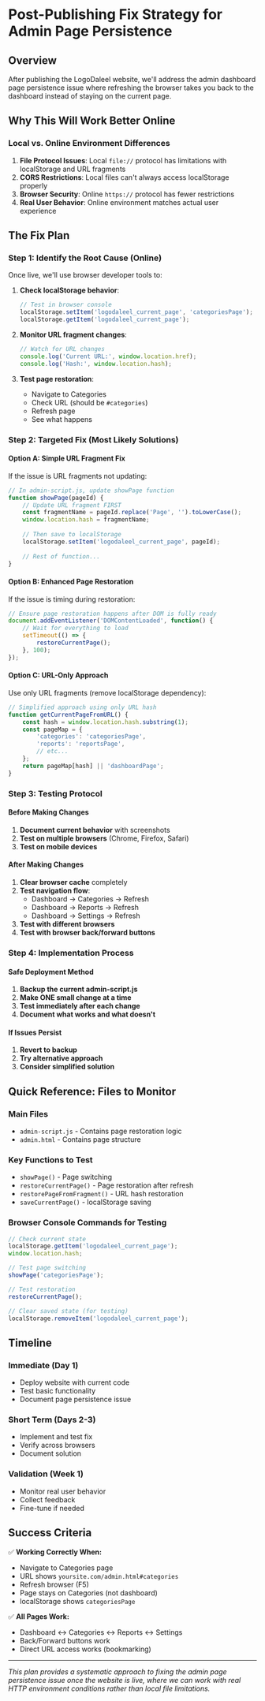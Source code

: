 # Post-Publishing Fix Strategy for Admin Page Persistence

## Overview
After publishing the LogoDaleel website, we'll address the admin dashboard page persistence issue where refreshing the browser takes you back to the dashboard instead of staying on the current page.

## Why This Will Work Better Online

### Local vs. Online Environment Differences
1. **File Protocol Issues**: Local `file://` protocol has limitations with localStorage and URL fragments
2. **CORS Restrictions**: Local files can't always access localStorage properly
3. **Browser Security**: Online `https://` protocol has fewer restrictions
4. **Real User Behavior**: Online environment matches actual user experience

## The Fix Plan

### Step 1: Identify the Root Cause (Online)
Once live, we'll use browser developer tools to:

1. **Check localStorage behavior**:
   ```javascript
   // Test in browser console
   localStorage.setItem('logodaleel_current_page', 'categoriesPage');
   localStorage.getItem('logodaleel_current_page');
   ```

2. **Monitor URL fragment changes**:
   ```javascript
   // Watch for URL changes
   console.log('Current URL:', window.location.href);
   console.log('Hash:', window.location.hash);
   ```

3. **Test page restoration**:
   - Navigate to Categories
   - Check URL (should be `#categories`)
   - Refresh page
   - See what happens

### Step 2: Targeted Fix (Most Likely Solutions)

#### Option A: Simple URL Fragment Fix
If the issue is URL fragments not updating:

```javascript
// In admin-script.js, update showPage function
function showPage(pageId) {
    // Update URL fragment FIRST
    const fragmentName = pageId.replace('Page', '').toLowerCase();
    window.location.hash = fragmentName;
    
    // Then save to localStorage
    localStorage.setItem('logodaleel_current_page', pageId);
    
    // Rest of function...
}
```

#### Option B: Enhanced Page Restoration
If the issue is timing during restoration:

```javascript
// Ensure page restoration happens after DOM is fully ready
document.addEventListener('DOMContentLoaded', function() {
    // Wait for everything to load
    setTimeout(() => {
        restoreCurrentPage();
    }, 100);
});
```

#### Option C: URL-Only Approach
Use only URL fragments (remove localStorage dependency):

```javascript
// Simplified approach using only URL hash
function getCurrentPageFromURL() {
    const hash = window.location.hash.substring(1);
    const pageMap = {
        'categories': 'categoriesPage',
        'reports': 'reportsPage',
        // etc...
    };
    return pageMap[hash] || 'dashboardPage';
}
```

### Step 3: Testing Protocol

#### Before Making Changes
1. **Document current behavior** with screenshots
2. **Test on multiple browsers** (Chrome, Firefox, Safari)
3. **Test on mobile devices**

#### After Making Changes
1. **Clear browser cache** completely
2. **Test navigation flow**:
   - Dashboard → Categories → Refresh
   - Dashboard → Reports → Refresh
   - Dashboard → Settings → Refresh
3. **Test with different browsers**
4. **Test with browser back/forward buttons**

### Step 4: Implementation Process

#### Safe Deployment Method
1. **Backup the current admin-script.js**
2. **Make ONE small change at a time**
3. **Test immediately after each change**
4. **Document what works and what doesn't**

#### If Issues Persist
1. **Revert to backup**
2. **Try alternative approach**
3. **Consider simplified solution**

## Quick Reference: Files to Monitor

### Main Files
- `admin-script.js` - Contains page restoration logic
- `admin.html` - Contains page structure

### Key Functions to Test
- `showPage()` - Page switching
- `restoreCurrentPage()` - Page restoration after refresh
- `restorePageFromFragment()` - URL hash restoration
- `saveCurrentPage()` - localStorage saving

### Browser Console Commands for Testing
```javascript
// Check current state
localStorage.getItem('logodaleel_current_page');
window.location.hash;

// Test page switching
showPage('categoriesPage');

// Test restoration
restoreCurrentPage();

// Clear saved state (for testing)
localStorage.removeItem('logodaleel_current_page');
```

## Timeline

### Immediate (Day 1)
- Deploy website with current code
- Test basic functionality
- Document page persistence issue

### Short Term (Days 2-3)
- Implement and test fix
- Verify across browsers
- Document solution

### Validation (Week 1)
- Monitor real user behavior
- Collect feedback
- Fine-tune if needed

## Success Criteria

✅ **Working Correctly When:**
- Navigate to Categories page
- URL shows `yoursite.com/admin.html#categories`
- Refresh browser (F5)
- Page stays on Categories (not dashboard)
- localStorage shows `categoriesPage`

✅ **All Pages Work:**
- Dashboard ↔ Categories ↔ Reports ↔ Settings
- Back/Forward buttons work
- Direct URL access works (bookmarking)

---

*This plan provides a systematic approach to fixing the admin page persistence issue once the website is live, where we can work with real HTTP environment conditions rather than local file limitations.*
